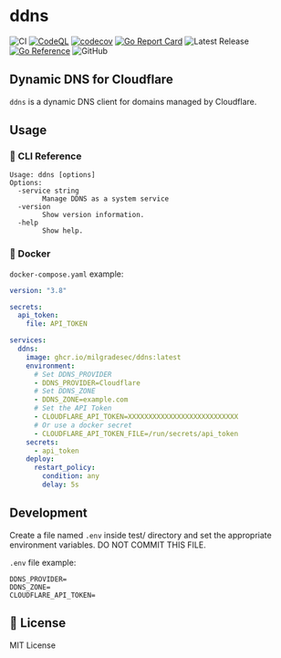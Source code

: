 # ddns

![CI](https://github.com/milgradesec/ddns/workflows/CI/badge.svg)
[![CodeQL](https://github.com/milgradesec/ddns/actions/workflows/codeql-analysis.yml/badge.svg)](https://github.com/milgradesec/ddns/actions/workflows/codeql-analysis.yml)
[![codecov](https://codecov.io/gh/milgradesec/ddns/branch/master/graph/badge.svg)](https://codecov.io/gh/milgradesec/ddns)
[![Go Report Card](https://goreportcard.com/badge/milgradesec/ddns)](https://goreportcard.com/badge/github.com/milgradesec/ddns)
![Latest Release](https://img.shields.io/github/v/release/milgradesec/ddns)
[![Go Reference](https://pkg.go.dev/badge/github.com/milgradesec/ddns.svg)](https://pkg.go.dev/github.com/milgradesec/ddns)
![GitHub](https://img.shields.io/github/license/milgradesec/ddns)

## Dynamic DNS for Cloudflare

`ddns` is a dynamic DNS client for domains managed by Cloudflare.

## Usage

### 📜 CLI Reference

```shell
Usage: ddns [options]
Options:
  -service string
        Manage DDNS as a system service
  -version
        Show version information.
  -help
        Show help.
```

### 🐋 Docker

`docker-compose.yaml` example:

```yaml
version: "3.8"

secrets:
  api_token:
    file: API_TOKEN

services:
  ddns:
    image: ghcr.io/milgradesec/ddns:latest
    environment:
      # Set DDNS_PROVIDER
      - DDNS_PROVIDER=Cloudflare
      # Set DDNS_ZONE
      - DDNS_ZONE=example.com
      # Set the API Token
      - CLOUDFLARE_API_TOKEN=XXXXXXXXXXXXXXXXXXXXXXXXXXX
      # Or use a docker secret
      - CLOUDFLARE_API_TOKEN_FILE=/run/secrets/api_token
    secrets:
      - api_token
    deploy:
      restart_policy:
        condition: any
        delay: 5s
```

## Development

Create a file named `.env` inside test/ directory and set the appropriate environment variables. DO NOT COMMIT THIS FILE.

`.env` file example:

```env
DDNS_PROVIDER=
DDNS_ZONE=
CLOUDFLARE_API_TOKEN=
```

## 📜 License

MIT License
